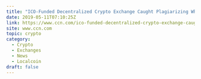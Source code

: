 ```yaml
---
title: "ICO-Funded Decentralized Crypto Exchange Caught Plagiarizing Whitepaper"
date: 2019-05-11T07:10:25Z
link: https://www.ccn.com/ico-funded-decentralized-crypto-exchange-caught-plagiarizing-whitepaper?utm_medium=RSS&utm_source=hune
site: www.ccn.com
topic: crypto
category:
  - Crypto
  - Exchanges
  - News
  - Localcoin
draft: false
---
```

